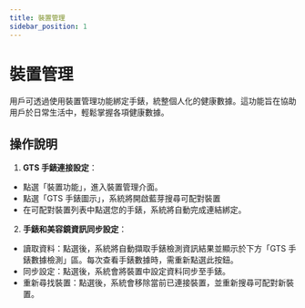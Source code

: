 ```yaml
---
title: 裝置管理
sidebar_position: 1
---
```


# 裝置管理

用戶可透過使用裝置管理功能綁定手錶，統整個人化的健康數據。這功能旨在協助用戶於日常生活中，輕鬆掌握各項健康數據。

## 操作說明

1. **GTS 手錶連接設定**：

- 點選「裝置功能」，進入裝置管理介面。
- 點選「GTS 手錶圖示」，系統將開啟藍芽搜尋可配對裝置
- 在可配對裝置列表中點選您的手錶，系統將自動完成連結綁定。

2. **手錶和美容鏡資訊同步設定**：

- 讀取資料：點選後，系統將自動擷取手錶檢測資訊結果並顯示於下方「GTS 手錶數據檢測」區。每次查看手錶數據時，需重新點選此按鈕。
- 同步設定：點選後，系統會將裝置中設定資料同步至手錶。
- 重新尋找裝置：點選後，系統會移除當前已連接裝置，並重新搜尋可配對新裝置。
